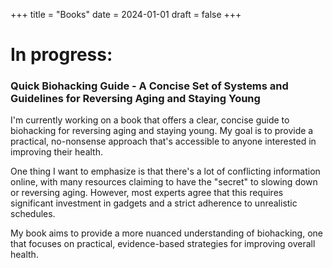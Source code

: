 +++
title = "Books"
date = 2024-01-01
draft = false
+++




# In progress:
### Quick Biohacking Guide - A Concise Set of Systems and Guidelines for Reversing Aging and Staying Young

I'm currently working on a book that offers a clear, concise guide to biohacking for reversing aging and staying young. My goal is to provide a practical, no-nonsense approach that's accessible to anyone interested in improving their health.

One thing I want to emphasize is that there's a lot of conflicting information online, with many resources claiming to have the "secret" to slowing down or reversing aging. However, most experts agree that this requires significant investment in gadgets and a strict adherence to unrealistic schedules. 

My book aims to provide a more nuanced understanding of biohacking, one that focuses on practical, evidence-based strategies for improving overall health.

